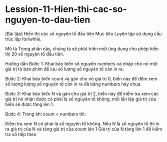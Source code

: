 # Lession-11-Hien-thi-cac-so-nguyen-to-dau-tien
[Bài tập] Hiển thị các số nguyên tố đầu tiên
Mục tiêu
Luyện tập sử dụng cấu trúc lặp for/while.

Mô tả
Trong phần này, chúng ta sẽ phát triển một ứng dụng cho phép hiển thị 20 số nguyên tố đầu tiên.

Hướng dẫn
Bước 1: Khai báo biến số nguyên numbers và nhập cho nó một giá trị từ bàn phím để lưu số lượng số nguyên tố cần in ra.

Bước 2: Khai báo biến count và gán cho nó giá trị 0, biến này để đếm xem số lượng lượng số nguyên tố cần in ra đã bằng numbers hay chưa.

Bước 3: Khai báo biến N và gán cho giá trị 2, biến này để kiểm tra xem các giá trị nó nhận được có phải là số nguyên tố không, mỗi lần lặp giá trị của biến sẽ được tăng lên 1.

Bước 4: Trong khi count < numbers thì:

Kiểm tra xem N có phải là số nguyên tố không. Nếu N là số nguyên tố thì in ra giá trị của N và tăng giá trị của count lên 1
Giá trị của N tăng lên 1 để kiểm tra số tiếp theo

